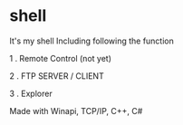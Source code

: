 # shell

It's my shell
Including following the function

1 . Remote Control (not yet)

2 . FTP SERVER / CLIENT

3 . Explorer



Made with Winapi, TCP/IP, C++, C#
